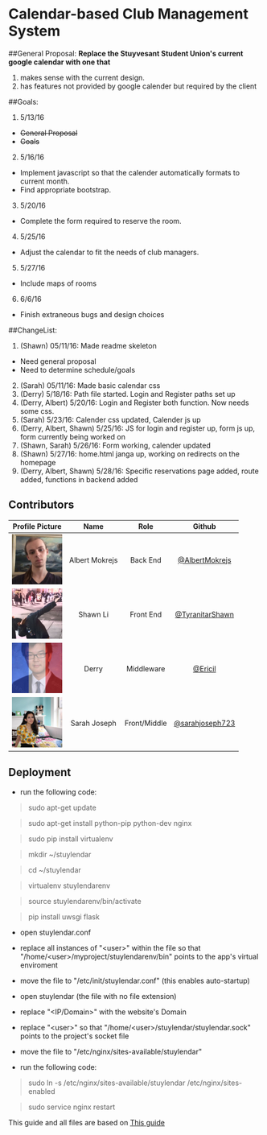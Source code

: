# Calendar-based Club Management System


##General Proposal:
**Replace the Stuyvesant Student Union's current google calendar with one that**

1. makes sense with the current design.
2. has features not provided by google calender but required by the client

##Goals:
1. 5/13/16
  * ~~General Proposal~~
  * ~~Goals~~
2. 5/16/16
  * Implement javascript so that the calender automatically formats to current month.
  * Find appropriate bootstrap.
3. 5/20/16
  * Complete the form required to reserve the room.
4. 5/25/16
  * Adjust the calendar to fit the needs of club managers.
5. 5/27/16
  * Include maps of rooms
6. 6/6/16
  * Finish extraneous bugs and design choices

##ChangeList:
1. (Shawn) 05/11/16: Made readme skeleton
  * Need general proposal
  * Need to determine schedule/goals
2. (Sarah) 05/11/16: Made basic calendar css
3. (Derry) 5/18/16: Path file started. Login and Register paths set up
4. (Derry, Albert) 5/20/16: Login and Register both function. Now needs some css.
5. (Sarah) 5/23/16: Calender css updated, Calender js up
6. (Derry, Albert, Shawn) 5/25/16: JS for login and register up, form js up, form currently being worked on
7. (Shawn, Sarah) 5/26/16: Form working, calender updated
8. (Shawn) 5/27/16: home.html janga up, working on redirects on the homepage
9. (Derry, Albert, Shawn) 5/28/16: Specific reservations page added, route added, functions in backend added

## Contributors
|**Profile Picture**|    **Name**    |    **Role**    |    **Github**    |
|-------------------|:--------------:|:--------------:|:----------------:|
|<img src="images/albert.jpg" width="100" height="100" />|Albert Mokrejs|Back End|[@AlbertMokrejs](https://github.com/AlbertMokrejs/)|
|<img src="images/shawn.jpg" width="100" height="100" />|Shawn Li|Front End|[@TyranitarShawn](https://github.com/TyranitarShawn/)|
|<img src="images/derry.jpg" width="100" height="100" />|Derry|Middleware|[@Ericil](https://github.com/Ericil/)|
|<img src="images/sarah.jpg" width="100" height="100" />|Sarah Joseph|Front/Middle|[@sarahjoseph723](https://github.com/sarahjoseph723/)|

## Deployment

* run the following code:

> sudo apt-get update

> sudo apt-get install python-pip python-dev nginx

> sudo pip install virtualenv

> mkdir ~/stuylendar

> cd ~/stuylendar

> virtualenv stuylendarenv

> source stuylendarenv/bin/activate

> pip install uwsgi flask

* open stuylendar.conf
 * replace all instances of "\<user\>" within the file so that "/home/\<user\>/myproject/stuylendarenv/bin" points to the app's virtual enviroment
 * move the file to "/etc/init/stuylendar.conf" (this enables auto-startup)

* open stuylendar (the file with no file extension)
 * replace "\<IP/Domain\>" with the website's Domain
 * replace "\<user\>" so that "/home/\<user\>/stuylendar/stuylendar.sock" points to the project's socket file
 * move the file to "/etc/nginx/sites-available/stuylendar"

* run the following code:

> sudo ln -s /etc/nginx/sites-available/stuylendar /etc/nginx/sites-enabled

> sudo service nginx restart

This guide and all files are based on [This guide](https://www.digitalocean.com/community/tutorials/how-to-serve-flask-applications-with-uwsgi-and-nginx-on-ubuntu-14-04)
